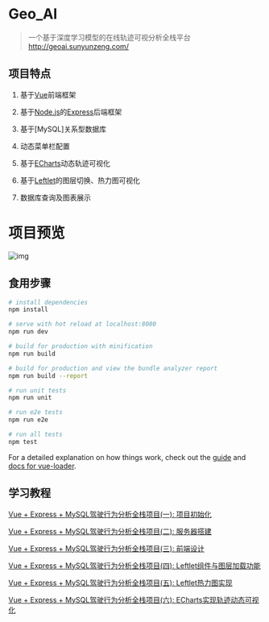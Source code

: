 # Geo_AI
> 一个基于深度学习模型的在线轨迹可视分析全栈平台
> <u>http://geoai.sunyunzeng.com/</u>

## 项目特点

1. 基于[Vue](https://vuejs.org/)前端框架

2. 基于[Node.js](http://nodejs.cn/)的[Express](http://www.expressjs.com.cn/)后端框架

3. 基于[MySQL]关系型数据库

4. 动态菜单栏配置

5. 基于[ECharts](https://www.echartsjs.com/zh/index.html)动态轨迹可视化

6. 基于[Leftlet](https://leafletjs.com/)的图层切换、热力图可视化

7. 数据库查询及图表展示

# 项目预览

![img](http://sunyunzeng.com/Vue-Express-MySQL%E9%A9%BE%E9%A9%B6%E8%A1%8C%E4%B8%BA%E5%88%86%E6%9E%90%E5%85%A8%E6%A0%88%E9%A1%B9%E7%9B%AE-%E4%B8%80-%E9%A1%B9%E7%9B%AE%E5%88%9D%E5%A7%8B%E5%8C%96/pre.gif) 

## 食用步骤

``` bash
# install dependencies
npm install

# serve with hot reload at localhost:8080
npm run dev

# build for production with minification
npm run build

# build for production and view the bundle analyzer report
npm run build --report

# run unit tests
npm run unit

# run e2e tests
npm run e2e

# run all tests
npm test
```

For a detailed explanation on how things work, check out the [guide](http://vuejs-templates.github.io/webpack/) and [docs for vue-loader](http://vuejs.github.io/vue-loader).

## 学习教程

[Vue + Express + MySQL驾驶行为分析全栈项目(一): 项目初始化](http://sunyunzeng.com/Vue-Express-MySQL%E9%A9%BE%E9%A9%B6%E8%A1%8C%E4%B8%BA%E5%88%86%E6%9E%90%E5%85%A8%E6%A0%88%E9%A1%B9%E7%9B%AE-%E4%B8%80-%E9%A1%B9%E7%9B%AE%E5%88%9D%E5%A7%8B%E5%8C%96/)

[Vue + Express + MySQL驾驶行为分析全栈项目(二): 服务器搭建](http://sunyunzeng.com/Vue-Express-MySQL%E9%A9%BE%E9%A9%B6%E8%A1%8C%E4%B8%BA%E5%88%86%E6%9E%90%E5%85%A8%E6%A0%88%E9%A1%B9%E7%9B%AE-%E4%BA%8C-%E6%9C%8D%E5%8A%A1%E5%99%A8%E6%90%AD%E5%BB%BA/)

[Vue + Express + MySQL驾驶行为分析全栈项目(三): 前端设计](http://sunyunzeng.com/Vue-Express-MySQL%E9%A9%BE%E9%A9%B6%E8%A1%8C%E4%B8%BA%E5%88%86%E6%9E%90%E5%85%A8%E6%A0%88%E9%A1%B9%E7%9B%AE-%E4%B8%89-%E5%89%8D%E7%AB%AF%E8%AE%BE%E8%AE%A1/)

[Vue + Express + MySQL驾驶行为分析全栈项目(四): Leftlet组件与图层加载功能](http://sunyunzeng.com/Vue-Express-MySQL%E9%A9%BE%E9%A9%B6%E8%A1%8C%E4%B8%BA%E5%88%86%E6%9E%90%E5%85%A8%E6%A0%88%E9%A1%B9%E7%9B%AE-%E5%9B%9B-Leftlet%E7%BB%84%E4%BB%B6%E4%B8%8E%E5%9B%BE%E5%B1%82%E5%8A%A0%E8%BD%BD%E5%8A%9F%E8%83%BD/)

[Vue + Express + MySQL驾驶行为分析全栈项目(五): Leftlet热力图实现](http://sunyunzeng.com/Vue-Express-MySQL%E9%A9%BE%E9%A9%B6%E8%A1%8C%E4%B8%BA%E5%88%86%E6%9E%90%E5%85%A8%E6%A0%88%E9%A1%B9%E7%9B%AE-%E4%BA%94-Leftlet%E7%83%AD%E5%8A%9B%E5%9B%BE%E5%AE%9E%E7%8E%B0/)

[Vue + Express + MySQL驾驶行为分析全栈项目(六): ECharts实现轨迹动态可视化](http://sunyunzeng.com/Vue-Express-MySQL%E9%A9%BE%E9%A9%B6%E8%A1%8C%E4%B8%BA%E5%88%86%E6%9E%90%E5%85%A8%E6%A0%88%E9%A1%B9%E7%9B%AE-%E5%85%AD-ECharts%E5%AE%9E%E7%8E%B0%E8%BD%A8%E8%BF%B9%E5%8A%A8%E6%80%81%E5%8F%AF%E8%A7%86%E5%8C%96/)

